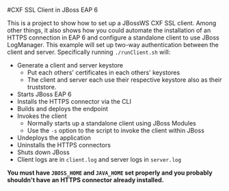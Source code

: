 #CXF SSL Client in JBoss EAP 6

This is a project to show how to set up a JBossWS CXF SSL client.  Among other
things, it also shows how you could automate the installation of an HTTPS
connection in EAP 6 and configure a standalone client to use JBoss LogManager.
This example will set up two-way authentication between the client and server.
Specifically running `./runClient.sh` will:

- Generate a client and server keystore
  - Put each others' certificates in each others' keystores
  - The client and server each use their respective keystore also as their
    truststore.
- Starts JBoss EAP 6
- Installs the HTTPS connector via the CLI
- Builds and deploys the endpoint
- Invokes the client
  - Normally starts up a standalone client using JBoss Modules
  - Use the `-s` option to the script to invoke the client within JBoss
- Undeploys the application
- Uninstalls the HTTPS connectors
- Shuts down JBoss
- Client logs are in `client.log` and server logs in `server.log`

**You must have `JBOSS_HOME` and `JAVA_HOME` set properly and you probably
shouldn't have an HTTPS connector already installed.**

